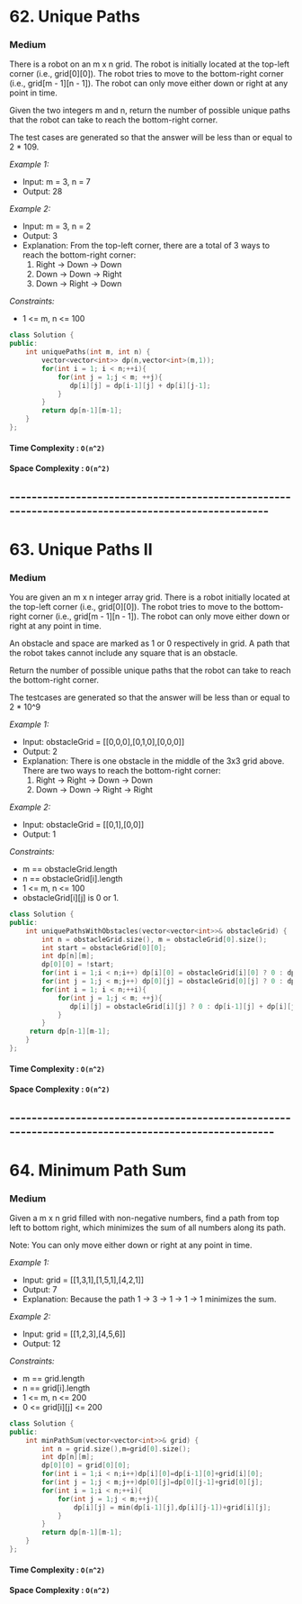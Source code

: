 # 62. Unique Paths
### Medium

There is a robot on an m x n grid. The robot is initially located at the top-left corner (i.e., grid[0][0]). The robot tries to move to the bottom-right corner (i.e., grid[m - 1][n - 1]). The robot can only move either down or right at any point in time.

Given the two integers m and n, return the number of possible unique paths that the robot can take to reach the bottom-right corner.

The test cases are generated so that the answer will be less than or equal to 2 * 109.

*Example 1:*

- Input: m = 3, n = 7
- Output: 28

*Example 2:*

- Input: m = 3, n = 2
- Output: 3
- Explanation: From the top-left corner, there are a total of 3 ways to reach the bottom-right corner:
   1. Right -> Down -> Down
   2. Down -> Down -> Right
   3. Down -> Right -> Down

*Constraints:*

- 1 <= m, n <= 100

```cpp
class Solution {
public:
    int uniquePaths(int m, int n) {
        vector<vector<int>> dp(n,vector<int>(m,1));
        for(int i = 1; i < n;++i){
            for(int j = 1;j < m; ++j){
               dp[i][j] = dp[i-1][j] + dp[i][j-1];
            }
        }
        return dp[n-1][m-1];
    }
};

```

#### Time Complexity : `O(n^2)`
#### Space Complexity : `O(n^2)`



## --------------------------------------------------------------------------------------------------

# 63. Unique Paths II
### Medium

You are given an m x n integer array grid. There is a robot initially located at the top-left corner (i.e., grid[0][0]). The robot tries to move to the bottom-right corner (i.e., grid[m - 1][n - 1]). The robot can only move either down or right at any point in time.

An obstacle and space are marked as 1 or 0 respectively in grid. A path that the robot takes cannot include any square that is an obstacle.

Return the number of possible unique paths that the robot can take to reach the bottom-right corner.

The testcases are generated so that the answer will be less than or equal to 2 * 10^9

*Example 1:*

- Input: obstacleGrid = [[0,0,0],[0,1,0],[0,0,0]]
- Output: 2
- Explanation: There is one obstacle in the middle of the 3x3 grid above.
  There are two ways to reach the bottom-right corner:
  1. Right -> Right -> Down -> Down
  2. Down -> Down -> Right -> Right

*Example 2:*

- Input: obstacleGrid = [[0,1],[0,0]]
- Output: 1

*Constraints:*

- m == obstacleGrid.length
- n == obstacleGrid[i].length
- 1 <= m, n <= 100
- obstacleGrid[i][j] is 0 or 1.

```cpp
class Solution {
public:
    int uniquePathsWithObstacles(vector<vector<int>>& obstacleGrid) {
        int n = obstacleGrid.size(), m = obstacleGrid[0].size();
        int start = obstacleGrid[0][0];
        int dp[n][m];
        dp[0][0] = !start;
        for(int i = 1;i < n;i++) dp[i][0] = obstacleGrid[i][0] ? 0 : dp[i-1][0];
        for(int j = 1;j < m;j++) dp[0][j] = obstacleGrid[0][j] ? 0 : dp[0][j-1];
        for(int i = 1; i < n;++i){
            for(int j = 1;j < m; ++j){
               dp[i][j] = obstacleGrid[i][j] ? 0 : dp[i-1][j] + dp[i][j-1];
            }
        }
     return dp[n-1][m-1];   
    }
};
```
#### Time Complexity : `O(n^2)`
#### Space Complexity : `O(n^2)`


## ---------------------------------------------------------------------------------------------------

# 64. Minimum Path Sum
### Medium

Given a m x n grid filled with non-negative numbers, find a path from top left to bottom right, which minimizes the sum of all numbers along its path.

Note: You can only move either down or right at any point in time.

*Example 1:*

- Input: grid = [[1,3,1],[1,5,1],[4,2,1]]
- Output: 7
- Explanation: Because the path 1 → 3 → 1 → 1 → 1 minimizes the sum.


*Example 2:*

- Input: grid = [[1,2,3],[4,5,6]]
- Output: 12


*Constraints:*

- m == grid.length
- n == grid[i].length
- 1 <= m, n <= 200
- 0 <= grid[i][j] <= 200


```cpp
class Solution {
public:
    int minPathSum(vector<vector<int>>& grid) {
        int n = grid.size(),m=grid[0].size();
        int dp[n][m];
        dp[0][0] = grid[0][0];
        for(int i = 1;i < n;i++)dp[i][0]=dp[i-1][0]+grid[i][0];
        for(int j = 1;j < m;j++)dp[0][j]=dp[0][j-1]+grid[0][j];
        for(int i = 1;i < n;++i){
            for(int j = 1;j < m;++j){
                dp[i][j] = min(dp[i-1][j],dp[i][j-1])+grid[i][j];
            }
        }  
        return dp[n-1][m-1];
    }
};
```

#### Time Complexity : `O(n^2)`
#### Space Complexity : `O(n^2)`
